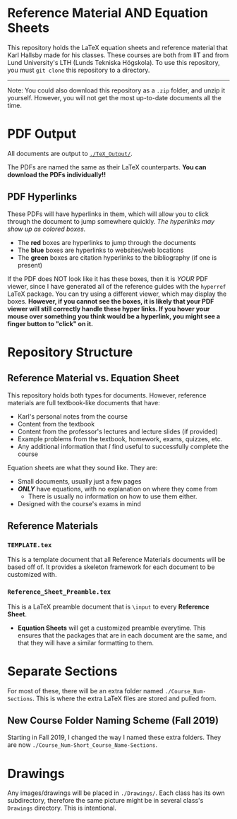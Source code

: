 # Reference Material **AND** Equation Sheets
This repository holds the LaTeX equation sheets and reference material that Karl Hallsby made for his classes.
These courses are both from IIT and from Lund University's LTH (Lunds Tekniska Högskola).
To use this repository, you must `git clone` this repository to a directory.

-------------------------------------------------------------------------------
Note: You could also download this repository as a `.zip` folder, and unzip it yourself.
However, you will not get the most up-to-date documents all the time.

# PDF Output
All documents are output to [`./TeX_Output/`](https://github.com/KarlJoad/Reference_Material-Equation_Sheets/tree/master/TeX_Output).

The PDFs are named the same as their LaTeX counterparts.
**You can download the PDFs individually!!**

## PDF Hyperlinks
These PDFs will have hyperlinks in them, which will allow you to click through the document to jump somewhere quickly.
*The hyperlinks may show up as colored boxes.*
  * The **red** boxes are hyperlinks to jump through the documents
  * The **blue** boxes are hyperlinks to websites/web locations
  * The **green** boxes are citation hyperlinks to the bibliography (if one is present)

If the PDF does NOT look like it has these boxes, then it is *YOUR* PDF viewer, since I have generated all of the reference guides with the `hyperref` LaTeX package.
You can try using a different viewer, which may display the boxes.
**However, if you cannot see the boxes, it is likely that your PDF viewer will still correctly handle these hyper links. If you hover your mouse over something you think would be a hyperlink, you might see a finger button to "click" on it.**

# Repository Structure
## Reference Material vs. Equation Sheet
This repository holds both types for documents.
However, reference materials are full textbook-like documents that have:
  * Karl's personal notes from the course
  * Content from the textbook
  * Content from the professor's lectures and lecture slides (if provided)
  * Example problems from the textbook, homework, exams, quizzes, etc.
  * Any additional information that *I* find useful to successfully complete the course

Equation sheets are what they sound like.
They are:
  * Small documents, usually just a few pages
  * ***ONLY*** have equations, with no explanation on where they come from
	* There is usually no information on how to use them either.
  * Designed with the course's exams in mind

## Reference Materials
### `TEMPLATE.tex`
This is a template document that all Reference Materials documents will be based off of.
It provides a skeleton framework for each document to be customized with.

### `Reference_Sheet_Preamble.tex`
This is a LaTeX preamble document that is `\input` to every **Reference Sheet**.
  * **Equation Sheets** will get a customized preamble everytime.
This ensures that the packages that are in each document are the same, and that they will have a similar formatting to them.

# Separate Sections
For most of these, there will be an extra folder named `./Course_Num-Sections`.
This is where the extra LaTeX files are stored and pulled from.

## New Course Folder Naming Scheme (Fall 2019)
Starting in Fall 2019, I changed the way I named these extra folders.
They are now `./Course_Num-Short_Course_Name-Sections`.

# Drawings
Any images/drawings will be placed in `./Drawings/`.
Each class has its own subdirectory, therefore the same picture might be in several class's `Drawings` directory.
This is intentional.
